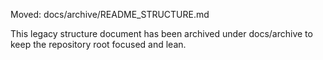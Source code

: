 Moved: docs/archive/README_STRUCTURE.md

This legacy structure document has been archived under docs/archive to keep the repository root focused and lean.